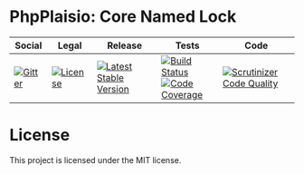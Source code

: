# PhpPlaisio: Core Named Lock

<table>
<thead>
<tr>
<th>Social</th>
<th>Legal</th>
<th>Release</th>
<th>Tests</th>
<th>Code</th>
</tr>
</thead>
<tbody>
<tr>
<td>
<a href="https://gitter.im/PhpPlaisio/PhpPlaisio"><img src="https://badges.gitter.im/PhpPlaisio/PhpPlaisio.svg" alt="Gitter"/></a>
</td>
<td>
<a href="https://packagist.org/packages/plaisio/lock-named-core
"><img src="https://poser.pugx.org/plaisio/lock-named-core/license" alt="License"/></a>
</td>
<td>
<a href="https://packagist.org/packages/plaisio/lock-named-core"><img src="https://poser.pugx.org/plaisio/lock-named-core/v/stable" alt="Latest Stable Version"/></a><br/>
</td>
<td>
<a href="https://github.com/PhpPlaisio/lock-named-core/actions/workflows/unit.yml"><img src="https://github.com/PhpPlaisio/lock-named-core/actions/workflows/unit.yml/badge.svg" alt="Build Status"/></a><br/>
<a href="https://codecov.io/gh/PhpPlaisio/lock-named-core"><img src="https://codecov.io/gh/PhpPlaisio/lock-named-core/branch/master/graph/badge.svg" alt="Code Coverage"/></a>
</td>
<td>
<a href="https://scrutinizer-ci.com/g/PhpPlaisio/lock-named-core/?branch=master"><img src="https://scrutinizer-ci.com/g/PhpPlaisio/lock-named-core/badges/quality-score.png?b=master" alt="Scrutinizer Code Quality"/></a>
</td>
</tr>
</tbody>
</table>


#  License

This project is licensed under the MIT license.
